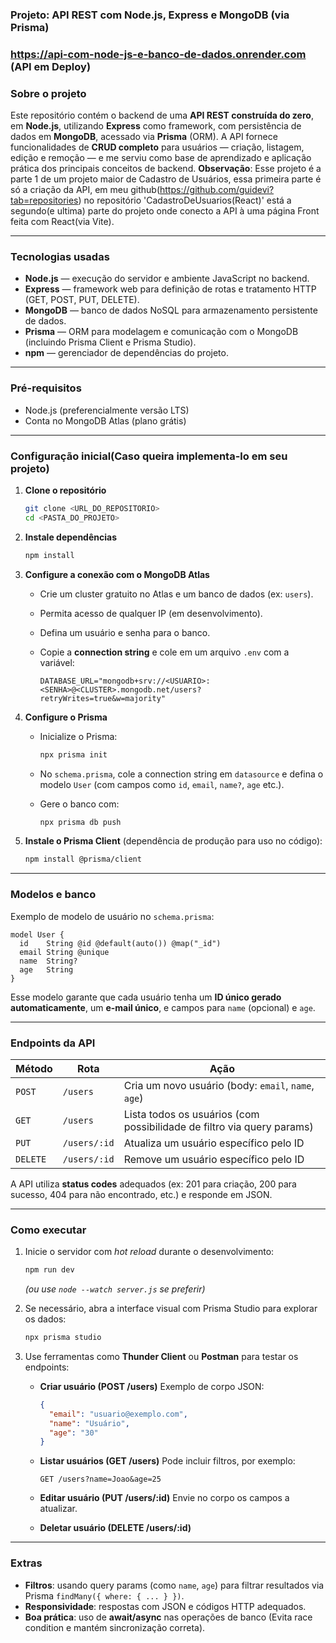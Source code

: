 ### Projeto: API REST com Node.js, Express e MongoDB (via Prisma)

### https://api-com-node-js-e-banco-de-dados.onrender.com (API em Deploy)

### Sobre o projeto

Este repositório contém o backend de uma **API REST construída do zero**, em **Node.js**, utilizando **Express** como framework, com persistência de dados em **MongoDB**, acessado via **Prisma** (ORM). A API fornece funcionalidades de **CRUD completo** para usuários — criação, listagem, edição e remoção — e me serviu como base de aprendizado e aplicação prática dos principais conceitos de backend.
**Observação**: Esse projeto é a parte 1 de um projeto maior de Cadastro de Usuários, essa primeira parte é só a criação da API, em meu github(https://github.com/guidevi?tab=repositories) no repositório 'CadastroDeUsuarios(React)' está a segundo(e ultima) parte do projeto onde conecto a API à uma página Front feita com React(via Vite). 

---

### Tecnologias usadas

* **Node.js** — execução do servidor e ambiente JavaScript no backend.
* **Express** — framework web para definição de rotas e tratamento HTTP (GET, POST, PUT, DELETE).
* **MongoDB** — banco de dados NoSQL para armazenamento persistente de dados.
* **Prisma** — ORM para modelagem e comunicação com o MongoDB (incluindo Prisma Client e Prisma Studio).
* **npm** — gerenciador de dependências do projeto.

---

### Pré-requisitos

* Node.js (preferencialmente versão LTS)
* Conta no MongoDB Atlas (plano grátis)

---

### Configuração inicial(Caso queira implementa-lo em seu projeto)

1. **Clone o repositório**

   ```bash
   git clone <URL_DO_REPOSITORIO>
   cd <PASTA_DO_PROJETO>
   ```

2. **Instale dependências**

   ```bash
   npm install
   ```

3. **Configure a conexão com o MongoDB Atlas**

   * Crie um cluster gratuito no Atlas e um banco de dados (ex: `users`).
   * Permita acesso de qualquer IP (em desenvolvimento).
   * Defina um usuário e senha para o banco.
   * Copie a **connection string** e cole em um arquivo `.env` com a variável:

     ```
     DATABASE_URL="mongodb+srv://<USUARIO>:<SENHA>@<CLUSTER>.mongodb.net/users?retryWrites=true&w=majority"
     ```

4. **Configure o Prisma**

   * Inicialize o Prisma:

     ```bash
     npx prisma init
     ```
   * No `schema.prisma`, cole a connection string em `datasource` e defina o modelo `User` (com campos como `id`, `email`, `name?`, `age` etc.).
   * Gere o banco com:

     ```bash
     npx prisma db push
     ```

5. **Instale o Prisma Client** (dependência de produção para uso no código):

   ```bash
   npm install @prisma/client
   ```

---

### Modelos e banco

Exemplo de modelo de usuário no `schema.prisma`:

```prisma
model User {
  id    String @id @default(auto()) @map("_id")
  email String @unique
  name  String?
  age   String
}
```

Esse modelo garante que cada usuário tenha um **ID único gerado automaticamente**, um **e-mail único**, e campos para `name` (opcional) e `age`.

---

### Endpoints da API

| Método   | Rota         | Ação                                                                   |
| -------- | ------------ | ---------------------------------------------------------------------- |
| `POST`   | `/users`     | Cria um novo usuário (body: `email`, `name`, `age`)                    |
| `GET`    | `/users`     | Lista todos os usuários (com possibilidade de filtro via query params) |
| `PUT`    | `/users/:id` | Atualiza um usuário específico pelo ID                                 |
| `DELETE` | `/users/:id` | Remove um usuário específico pelo ID                                   |

A API utiliza **status codes** adequados (ex: 201 para criação, 200 para sucesso, 404 para não encontrado, etc.) e responde em JSON.

---

### Como executar

1. Inicie o servidor com *hot reload* durante o desenvolvimento:

   ```bash
   npm run dev
   ```

   *(ou use `node --watch server.js` se preferir)*

2. Se necessário, abra a interface visual com Prisma Studio para explorar os dados:

   ```bash
   npx prisma studio
   ```

3. Use ferramentas como **Thunder Client** ou **Postman** para testar os endpoints:

   * **Criar usuário (POST /users)**
     Exemplo de corpo JSON:

     ```json
     {
       "email": "usuario@exemplo.com",
       "name": "Usuário",
       "age": "30"
     }
     ```

   * **Listar usuários (GET /users)**
     Pode incluir filtros, por exemplo:

     ```
     GET /users?name=Joao&age=25
     ```

   * **Editar usuário (PUT /users/\:id)**
     Envie no corpo os campos a atualizar.

   * **Deletar usuário (DELETE /users/\:id)**

---

### Extras

* **Filtros**: usando query params (como `name`, `age`) para filtrar resultados via Prisma `findMany({ where: { ... } })`.
* **Responsividade**: respostas com JSON e códigos HTTP adequados.
* **Boa prática**: uso de **await/async** nas operações de banco (Evita race condition e mantém sincronização correta).


